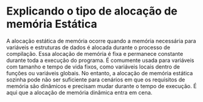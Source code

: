 # Explicando o tipo de alocação de memória Estática

A alocação estática de memória ocorre quando a memória necessária para variáveis ​​e estruturas de dados é alocada durante o processo de compilação. Essa alocação de memória é fixa e permanece constante durante toda a execução do programa. É comumente usada para variáveis ​​com tamanho e tempo de vida fixos, como variáveis ​​locais dentro de funções ou variáveis ​​globais.
No entanto, a alocação de memória estática sozinha pode não ser suficiente para cenários em que os requisitos de memória são dinâmicos e precisam mudar durante o tempo de execução. É aqui que a alocação de memória dinâmica entra em cena.

